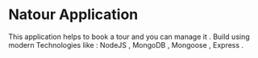 # Natour Application

This application helps to book a tour and you can manage it .
Build using modern Technologies like : NodeJS , MongoDB , Mongoose , Express .
